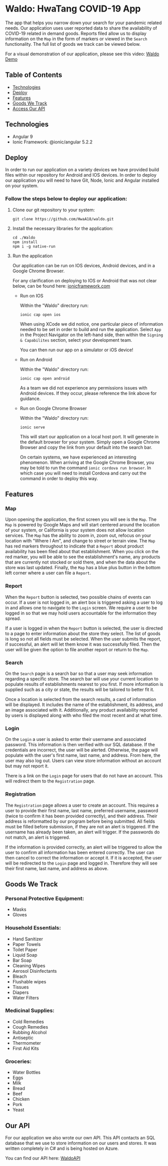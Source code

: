 # Waldo: HwaTang COVID-19  App
The app that helps you narrow down your search for your pandemic related needs. Our application uses user reported data to share the availability of COVID-19 related in demand goods. Reports filed allow us to display information on the `Map` in the form of markers or viewed in the `Search` functionality. The full list of goods we track can be viewed below.  

For a visual demonstration of our application, please see this video:
[Waldo Demo](https://youtu.be/qqXvjzSxkVk)

## Table of Contents
* [Technologies](#technologies)
* [Deploy](#deploy)
* [Features](#features)
* [Goods We Track](#goods-we-track)
* [Access Our API](#our-api)
## Technologies
* Angular 9
* Ionic Framework: @ionic/angular 5.2.2
## Deploy
In order to run our application on a variety devices we have provided build files within our repository for Android and IOS devices. In order to deploy our application you will need to have Git, Node, Ionic and Angular installed on your system. 

### Follow the steps below to deploy our application:

1. Clone our git repository to your system:
    ```
    git clone https://github.com/HwaA18/waldo.git
    ```
2. Install the necessary libraries for the application:
    ```
    cd ./Waldo
    npm install
    npm i -g native-run
    ```
3. Run the application

    Our application can be run on IOS devices, Android devices, and in a Google Chrome Browser. 
    
    For any clarification on deploying to IOS or Android that was not clear below, can be found here: [ionicframework.com](https://ionicframework.com/docs/angular/your-first-app/6-deploying-mobile)

    * Run on IOS

        Within the "Waldo" directory run:
        ```
        ionic cap open ios
        ```
        When using XCode we did notice, one particular piece of information needed to be set in order to build and run the application. Select `App` in the Project Navigator on the left-hand side, then within the `Signing & Capabilites` section, select your development team. 

        You can then run our app on a simulator or iOS device!
    * Run on Android

        Within the "Waldo" directory run:
        ```
        ionic cap open android
        ```
        As a team we did not experience any permissions issues with Android devices. If they occur, please reference the link above for guidance.
    * Run on Google Chrome Browser

        Within the "Waldo" directory run:
        ```
        ionic serve
        ```
        This will start our application on a local host port. It will generate in the default browser for your system. Simply open a Google Chrome Browser and copy the link from your default into the search bar. 

        On certain systems, we have experienced an interesting phenomenon. When arriving at the Google Chrome Browser, you may be told to run the command `ionic cordova run browser`. In which case you will need to install Cordova and carry out the command in order to deploy this way. 

## Features
### Map
Upon opening the application, the first screen you will see is the `Map`. The `Map` is powered by Google Maps and will start centered around the location of your system, or California is your system does not allow location services. The `Map` has the ability to zoom in, zoom out, refocus on your location with "Where I Am", and change to street or terrain view. The `Map` has red markers throughout to indicate that a `Report` about product availability has been filed about that establishment. When you click on the red marker, you will be able to see the establishment's name, any products that are currently not stocked or sold there, and when the data about the store was last updated. Finally, the `Map` has a blue plus button in the bottom left corner where a user can file a `Report`.

### Report 
When the `Report` button is selected, two possible chains of events can occur. If a user is not logged in, an alert box is triggered asking a user to log in and allows one to navigate to the `Login` screen. We require a user to be logged in so that we may hold users accountable for the information they spread. 

If a user is logged in when the `Report` button is selected, the user is directed to a page to enter information about the store they select. The list of goods is long so not all fields must be selected. When the user submits the report, if successful, an alert will let them know it was successfully filed. Then the user will be given the option to file another report or return to the `Map`.

### Search
On the `Search` page is a search bar so that a user may seek information regarding a specific store. The search bar will use your current location to populate results of establishments nearest to you first. If more information is supplied such as a city or state, the results will be tailored to better fit it. 

Once a location is selected from the search results, a card of information will be displayed. It includes the name of the establishment, its address, and an image associated with it. Additionally, any product availability reported by users is displayed along with who filed the most recent and at what time. 

### Login
On the `Login` a user is asked to enter their username and associated password. This information is then verified with our SQL database. If the credentials are incorrect, the user will be alerted. Otherwise, the page will populate with the user's first name, last name, and address. From here, the user may also log out. Users can view store information without an account but may not report it. 

There is a link on the `Login` page for users that do not have an account. This will redirect them to the `Registration` page. 

### Registration
The `Registration` page allows a user to create an account. This requires a user to provide their first name, last name, preferred username, password (twice to confirm it has been provided correctly), and their address. Their address is reformatted by our program before being submitted. All fields must be filled before submission, if they are not an alert is triggered. If the username has already been taken, an alert will trigger. If the passwords do not match, an alert is triggered. 

If the information is provided correctly, an alert will be triggered to allow the user to confirm all information has been entered correctly. The user can then cancel to correct the information or accept it. If it is accepted, the user will be redirected to the `Login` page and logged in. Therefore they will see their first name, last name, and address as above. 

## Goods We Track
### Personal Protective Equipment:

* Masks
* Gloves

### Household Essentials:

* Hand Sanitizer
* Paper Towels
* Toilet Paper
* Liquid Soap 
* Bar Soap
* Cleaning Wipes
* Aerosol Disinfectants
* Bleach
* Flushable wipes
* Tissues
* Diapers
* Water Filters

### Medicinal Supplies:

* Cold Remedies
* Cough Remedies
* Rubbing Alcohol
* Antiseptic
* Thermometer
* First Aid Kits

### Groceries:
* Water Bottles
* Eggs
* Milk
* Bread
* Beef
* Chicken
* Pork
* Yeast

## Our API
For our application we also wrote our own API. This API contacts an SQL database that we use to store information on our users and stores. It was written completely in C# and is being hosted on Azure.

You can find our API here: [WaldoAPI](https://github.com/HwaA18/WaldoAPI)
